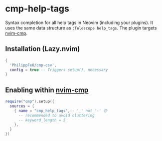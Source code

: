 # cmp-help-tags
Syntax completion for all help tags in Neovim (including your plugins). It uses the same data structure as `:Telescope help_tags`. The plugin targets [nvim-cmp](https://github.com/hrsh7th/nvim-cmp).

## Installation (Lazy.nvim)
```lua
{
  'PhilippFeO/cmp-csv',
  config = true -- Triggers setup(), necessary
}
```

## Enabling within [nvim-cmp](https://github.com/hrsh7th/nvim-cmp)
```lua
require("cmp").setup({
  sources = {
    { name = "cmp_help_tags",-- '_' not '-' 😯
      -- recommended to avoid cluttering
      -- keyword_length = 5
    },
  }
})
```
